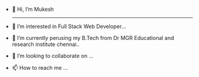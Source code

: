 - 👋 Hi, I’m Mukesh <hr>

- 👀 I’m interested in Full Stack Web Developer...
- 🌱 I’m currently perusing my B.Tech from Dr MGR Educational and research institute chennai..
- 💞️ I’m looking to collaborate on ...
- 📫 How to reach me ...

<!---
Mukesh7667/Mukesh7667 is a ✨ special ✨ repository because its `README.md` (this file) appears on your GitHub profile.
You can click the Preview link to take a look at your changes.
--->

